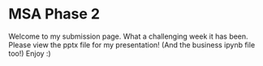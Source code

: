 # MSA Phase 2
Welcome to my submission page. What a challenging week it has been. Please view the pptx file for my presentation! (And the business ipynb file too!) Enjoy :)
